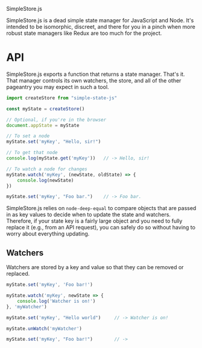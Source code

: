SimpleStore.js

SimpleStore.js is a dead simple state manager for JavaScript and Node. It's intended
to be isomorphic, discreet, and there for you in a pinch when more robust state managers
like Redux are too much for the project.

# API

SimpleStore.js exports a function that returns a state manager. That's it. That
manager controls its own watchers, the store, and all of the other pageantry you
may expect in such a tool.

```js
import createStore from "simple-state-js"

const myState = createStore()

// Optional, if you're in the browser
document.appState = myState

// To set a node
myState.set('myKey', "Hello, sir!")

// To get that node
console.log(myState.get('myKey'))   // -> Hello, sir!

// To watch a node for changes
myState.watch('myKey', (newState, oldState) => {
    console.log(newState)
})

myState.set('myKey', "Foo bar.")    // -> Foo bar.
```

SimpleStore.js relies on `node-deep-equal` to compare objects that are passed in
as key values to decide when to update the state and watchers. Therefore, if your
state key is a fairly large object and you need to fully replace it (e.g., from
an API request), you can safely do so without having to worry about everything
updating.

## Watchers

Watchers are stored by a key and value so that they can be removed or replaced.

```js
myState.set('myKey', 'Foo bar!')

myState.watch('myKey', newState => {
    console.log('Watcher is on!')
}, 'myWatcher')

myState.set('myKey', "Hello world")     // -> Watcher is on!

myState.unWatch('myWatcher')

myState.set('myKey', "Foo bar!")        // ->
```